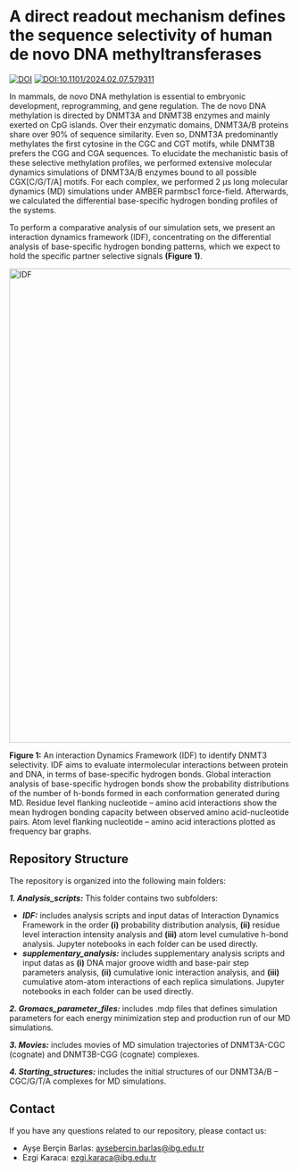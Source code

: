 # A direct readout mechanism defines the sequence selectivity of human de novo DNA methyltransferases

[![DOI](https://zenodo.org/badge/DOI/10.5281/zenodo.12545441.svg)](https://doi.org/10.5281/zenodo.12545441)
[![DOI:10.1101/2024.02.07.579311](http://img.shields.io/badge/DOI-10.1101/2024.02.07.579311-B31B1B.svg)](https://www.biorxiv.org/content/10.1101/2024.02.07.579311v2)

In mammals, de novo DNA methylation is essential to embryonic development, reprogramming, and gene regulation. The de novo DNA methylation is directed by DNMT3A and DNMT3B enzymes and mainly exerted on CpG islands. Over their enzymatic domains, DNMT3A/B proteins share over 90% of sequence similarity. Even so, DNMT3A predominantly methylates the first cytosine in the CGC and CGT motifs, while DNMT3B prefers the CGG and CGA sequences. To elucidate the mechanistic basis of these selective methylation profiles, we performed extensive molecular dynamics simulations of DNMT3A/B enzymes bound to all possible CGX[C/G/T/A] motifs. For each complex, we performed 2 µs long molecular dynamics (MD) simulations under AMBER parmbsc1 force-field. Afterwards, we calculated the differential base-specific hydrogen bonding profiles of the systems.

To perform a comparative analysis of our simulation sets, we present an interaction dynamics framework (IDF), concentrating on the differential analysis of base-specific hydrogen bonding patterns, which we expect to hold the specific partner selective signals **(Figure 1)**.


<img width="850" alt="IDF" src="https://github.com/aysebercin/DNM3AB_specificity/assets/46375571/61797317-28a1-4362-9174-93185f77bdc3">

**Figure 1:** An interaction Dynamics Framework (IDF) to identify DNMT3 selectivity. IDF aims to evaluate intermolecular interactions between protein and DNA, in terms of base-specific hydrogen bonds. Global interaction analysis of base-specific hydrogen bonds show the probability distributions of the number of h-bonds formed in each conformation generated during MD. Residue level flanking nucleotide – amino acid interactions show the mean hydrogen bonding capacity between observed amino acid-nucleotide pairs. Atom level flanking nucleotide – amino acid interactions plotted as frequency bar graphs.

## Repository Structure

The repository is organized into the following main folders:

***1.	Analysis_scripts:*** This folder contains two subfolders:
-	***IDF:*** includes analysis scripts and input datas of Interaction Dynamics Framework in the order **(i)** probability distribution analysis, **(ii)** residue level interaction intensity analysis and **(iii)** atom level cumulative h-bond analysis. Jupyter notebooks in each folder can be used directly.
-	***supplementary_analysis:*** includes supplementary analysis scripts and input datas as **(i)** DNA major groove width and base-pair step parameters analysis, **(ii)** cumulative ionic interaction analysis, and **(iii)** cumulative atom-atom interactions of each replica simulations. Jupyter notebooks in each folder can be used directly.

***2.	Gromacs_parameter_files:*** includes .mdp files that defines simulation parameters for each energy minimization step and production run of our MD simulations.

***3. Movies:*** includes movies of MD simulation trajectories of DNMT3A-CGC (cognate) and DNMT3B-CGG (cognate) complexes.
 	
***4.	Starting_structures:*** includes the initial structures of our DNMT3A/B – CGC/G/T/A complexes for MD simulations.

## Contact

If you have any questions related to our repository, please contact us:

- Ayşe Berçin Barlas: aysebercin.barlas@ibg.edu.tr
- Ezgi Karaca: ezgi.karaca@ibg.edu.tr



